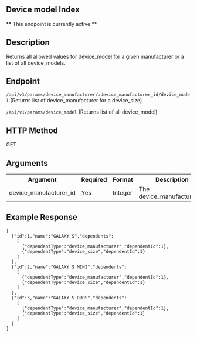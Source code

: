 ## Device model Index
** This endpoint is currently active **

## Description

Returns all allowed values for device_model for a given manufacturer or a list of all device_models.

## Endpoint

`/api/v1/params/device_manufacturer/:device_manufacturer_id/device_model` (Returns list of device_manufacturer for a device_size)

`/api/v1/params/device_model` (Returns list of all device_model)

## HTTP Method

GET

## Arguments

<table>
  <tr>
    <th>Argument</th>
    <th>Required</th>
    <th>Format</th>
    <th>Description</th>
    <th>Allowed Values</th>
  </tr>
  <tr>
    <td>device_manufacturer_id</td>
    <td>Yes</td>
    <td>Integer</td>
    <td>The device_manufacturer_id</td>
    <td>[device_manufacturer Index](device_manufacturer_index.md)</td>
  </tr>
</table>


## Example Response

```
[
  {"id":1,"name":"GALAXY S","dependents":
    [
      {"dependentType":"device_manufacturer","dependentId":1},
      {"dependentType":"device_size","dependentId":1}
    ]
  },
  {"id":2,"name":"GALAXY S MINI","dependents":
    [
      {"dependentType":"device_manufacturer","dependentId":1},
      {"dependentType":"device_size","dependentId":1}
    ]
  },
  {"id":3,"name":"GALAXY S DUOS","dependents":
    [
      {"dependentType":"device_manufacturer","dependentId":1},
      {"dependentType":"device_size","dependentId":1}
    ]
  }
]
```
